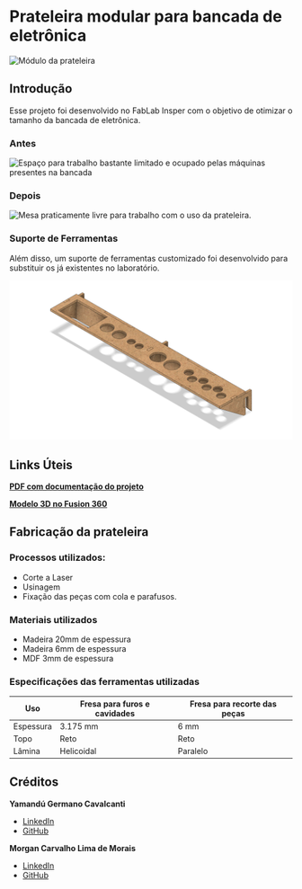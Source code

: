 # Prateleira modular para bancada de eletrônica

![Módulo da prateleira](https://github.com/YamanduGermano/modulo_bancada_eletronica/blob/34873fff08eba58ea729324315f9bc17b0a8899d/Images/Prateleira%20para%20Bancada%20de%20Eletr%C3%B4nica%20v24.png?raw=true)

## Introdução
Esse projeto foi desenvolvido no FabLab Insper com o objetivo de otimizar o tamanho da bancada de eletrônica.

### Antes
![Espaço para trabalho bastante limitado e ocupado pelas máquinas presentes na bancada](https://github.com/YamanduGermano/modulo_bancada_eletronica/blob/34873fff08eba58ea729324315f9bc17b0a8899d/Images/Bancada%20de%20eletr%C3%B4nica%20antiga.jpg?raw=true)

### Depois
![Mesa praticamente livre para trabalho com o uso da prateleira.](https://github.com/YamanduGermano/modulo_bancada_eletronica/blob/34873fff08eba58ea729324315f9bc17b0a8899d/Images/Bancada%20de%20eletr%C3%B4nica%20nova.jpg?raw=true)

### Suporte de Ferramentas
Além disso, um suporte de ferramentas customizado foi desenvolvido para substituir os já existentes no laboratório.

![Suporte de Ferramentas](https://github.com/YamanduGermano/modulo_bancada_eletronica/blob/main/Tool%20Suport/Images/Suporte%20de%20Ferramentas%20v9.png?raw=true)

## Links Úteis

[**PDF com documentação do projeto**](https://alinsperedu-my.sharepoint.com/:w:/g/personal/yamandugc_al_insper_edu_br/ERMVyZceC79BkHWDsr8w7hMBFBmBOI23I_SJ2JdpzncyOg?e=CCvDIP)

[**Modelo 3D no Fusion 360**](https://a360.co/3NThGfm)

## Fabricação da prateleira

### Processos utilizados:
* Corte a Laser
* Usinagem
* Fixação das peças com cola e parafusos.

### Materiais utilizados
* Madeira 20mm de espessura
* Madeira 6mm de espessura
* MDF 3mm de espessura

### Especificações das ferramentas utilizadas
| Uso | Fresa para furos e cavidades | Fresa para recorte das peças |
| ---- | ---- | ---- |
| Espessura | 3.175 mm | 6 mm |
| Topo | Reto | Reto |
| Lâmina | Helicoidal | Paralelo |

## Créditos

**Yamandú Germano Cavalcanti**
* [LinkedIn](https://www.linkedin.com/in/yamandu-germano/)
* [GitHub](https://github.com/YamanduGermano)


**Morgan Carvalho Lima de Morais**
* [LinkedIn](https://www.linkedin.com/in/morgan-carvalho-lima-de-morais-2b5b721bb/)
* [GitHub](https://github.com/morgana0carvalho)